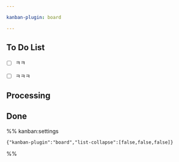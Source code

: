 ```yaml
---

kanban-plugin: board

---
```


## To Do List

- [ ] ㅋㅋ
- [ ] ㅋㅋㅋ


## Processing



## Done





%% kanban:settings
```
{"kanban-plugin":"board","list-collapse":[false,false,false]}
```
%%